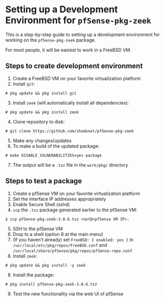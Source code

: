 # Setting up a Development Environment for `pfSense-pkg-zeek`

This is a step-by-step guide to setting up a development environment
for working on the `pfSense-pkg-zeek` package.

For most people, it will be easiest to work in a FreeBSD VM.

## Steps to create development environment

1. Create a FreeBSD VM on your favorite virtualization platform
2. Install `git`: 
```
# pkg update && pkg install git
```
3. Install `zeek` (will automatically install all dependencies):
```
# pkg update && pkg install zeek
```
4. Clone repository to disk:
```
# git clone https://github.com/shadonet/pfSense-pkg-zeek
```
5. Make any changes/updates
6. To make a build of the updated package:
```
# make DISABLE_VULNERABILITIES=yes package
```
7. The output will be a `.txz` file in the `work/pkg/` directory

## Steps to test a package

1. Create a pfSense VM on your favorite virtualization platform
2. Set the interface IP addresses appropriately
3. Enable Secure Shell (sshd)
4. `scp` the `.txz` package generated earlier to the pfSense VM:
```
$ scp pfSense-pkg-zeek-3.0.6.txz root@<pfSense VM IP>:
```
5. SSH to the pfSense VM
6. Drop to a shell (option 8 at the main menu)
1. (If you haven't already) set `FreeBSD: { enabled: yes }` in `/usr/local/etc/pkg/repos/FreeBSD.conf` and `/usr/local/share/pfSense/pkg/repos/pfSense-repo.conf`
7. Install `zeek`:
```
# pkg update && pkg install -y zeek
```
8. Install the package:
```
# pkg install pfSense-pkg-zeek-3.0.6.txz
```
9. Test the new functionality via the web UI of pfSense
